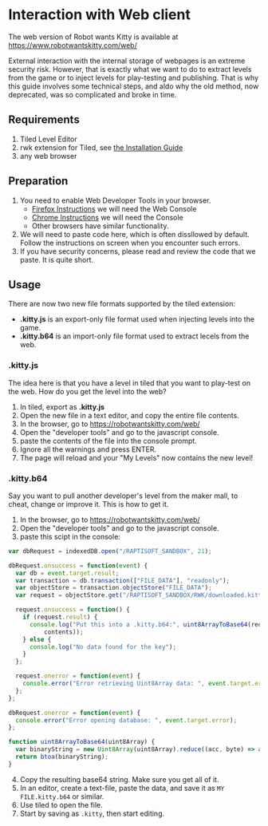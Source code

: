 # Interaction with Web client

The web version of Robot wants Kitty is available at https://www.robotwantskitty.com/web/

External interaction with the internal storage of webpages is
an extreme security risk. However, that is exactly what
we want to do to extract levels from the game or to inject levels for play-testing and publishing.
That is why this guide involves some technical steps, and aldo why the old method, now deprecated,
was so complicated and broke in time.

## Requirements

1. Tiled Level Editor
2. rwk extension for Tiled, see [the Installation Guide](INSTALLATION.md)
3. any web browser

## Preparation

1. You need to enable Web Developer Tools in your browser.
   - [Firefox Instructions](https://firefox-source-docs.mozilla.org/devtools-user/) we will need the Web Console
   - [Chrome Instructions](https://developer.chrome.com/docs/devtools/open) we will need the Console
   - Other browsers have similar functionality.
2. We will need to paste code here, which is often dissllowed by default. Follow the instructions on screen when you encounter such errors.
3. If you have security concerns, please read and review the code that we paste. It is quite short.

## Usage

There are now two new file formats supported by the tiled extension:
- **.kitty.js** is an export-only file format used when injecting levels into the game.
- **.kitty.b64** is an import-only file format used to extract lecels from the web.

### .kitty.js
The idea here is that you have a level in tiled that you want to play-test on the 
web. How do you get the level into the web?

1. In tiled, export as **.kitty.js**
2. Open the new file in a text editor, and copy the entire file contents.
3. In the browser, go to https://robotwantskitty.com/web/
4. Open the "developer tools" and go to the javascript console.
5. paste the contents of the file into the console prompt.
6. Ignore all the warnings and press ENTER.
7. The page will reload and your "My Levels" now contains the new level!

### **.kitty.b64**
Say you want to pull another developer's level from the maker mall, to cheat, change 
or improve it. This is how to get it.

1. In the browser, go to https://robotwantskitty.com/web/
2. Open the "developer tools" and go to the javascript console.
3. paste this scipt in the console:
```javascript
var dbRequest = indexedDB.open("/RAPTISOFT_SANDBOX", 21);

dbRequest.onsuccess = function(event) {
  var db = event.target.result;
  var transaction = db.transaction(["FILE_DATA"], "readonly");
  var objectStore = transaction.objectStore("FILE_DATA");
  var request = objectStore.get("/RAPTISOFT_SANDBOX/RWK/downloaded.kitty"); // Replace with your key

  request.onsuccess = function() {
    if (request.result) {
      console.log("Put this into a .kitty.b64:", uint8ArrayToBase64(request.result.
          contents));
    } else {
      console.log("No data found for the key");
    }
  };

  request.onerror = function(event) {
    console.error("Error retrieving Uint8Array data: ", event.target.error);
  };
};

dbRequest.onerror = function(event) {
  console.error("Error opening database: ", event.target.error);
};

function uint8ArrayToBase64(uint8Array) {
  var binaryString = new Uint8Array(uint8Array).reduce((acc, byte) => acc + String.fromCharCode(byte), '');
  return btoa(binaryString);
}
```
4. Copy the resulting base64 string. Make sure you get all of it.
5. In an editor, create a text-file, paste the data, and save it as `MY FILE.kitty.b64` or similar.
6. Use tiled to open the file.
7. Start by saving as `.kitty`, then start editing.
